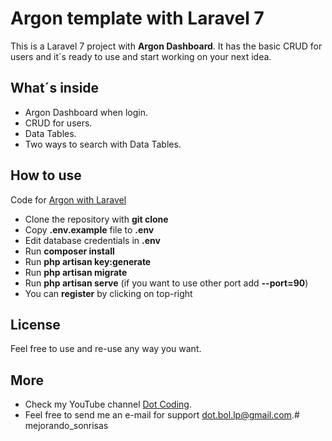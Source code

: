 # Argon template with Laravel 7

This is a Laravel 7 project with __Argon Dashboard__. It has the basic CRUD for users and it´s ready to use and start working on your next idea.

## What´s inside

- Argon Dashboard when login.
- CRUD for users.
- Data Tables.
- Two ways to search with Data Tables.

## How to use

Code for [Argon with Laravel](https://www.youtube.com/playlist?list=PLYO5TOinzgTh27qW7cvmsYdyG-NvBCsLj)

- Clone the repository with __git clone__
- Copy __.env.example__ file to __.env__
- Edit database credentials in __.env__
- Run __composer install__
- Run __php artisan key:generate__
- Run __php artisan migrate__
- Run __php artisan serve__ (if you want to use other port add __--port=90__)
- You can __register__ by clicking on top-right

## License

Feel free to use and re-use any way you want.

## More

- Check my YouTube channel [Dot Coding](https://www.youtube.com/channel/UCYobBTcVkUvIqQW3sSTGarg).
- Feel free to send me an e-mail for support [dot.bol.lp@gmail.com](mailto:dot.bol.lp@gmail.com).# mejorando_sonrisas
